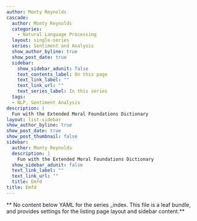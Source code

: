 ```yaml
---
author: Monty Reynolds 
cascade:
  author: Monty Reynolds
  categories:
    - Natural Language Processing
  layout: single-series
  series: Sentiment and Analysis 
  show_author_byline: true
  show_post_date: true
  sidebar:
    show_sidebar_adunit: false
    text_contents_label: On this page
    text_link_label: ""
    text_link_url: ""
    text_series_label: In this series
  tags:
  - NLP, Sentiment Analysis 
description: |
  Fun with the Extended Moral Foundations Dictionary
layout: list-sidebar
show_author_byline: true
show_post_date: true
show_post_thumbnail: false
sidebar:
  author: Monty Reynolds 
  description: |
    Fun with the Extended Moral Foundations Dictionary
  show_sidebar_adunit: false
  text_link_label: ""
  text_link_url: ""
  title: Emfd 
title: Emfd 
---
```


** No content below YAML for the series _index. This file is a leaf bundle, and provides settings for the listing page layout and sidebar content.**
